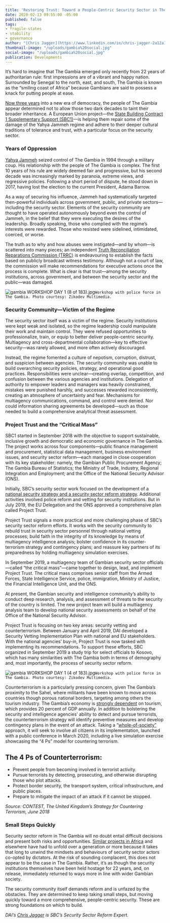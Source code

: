 ```yaml
---
title: 'Restoring Trust: Toward a People-Centric Security Sector in The Gambia'
date: 2020-02-13 09:55:00 -05:00
published: false
tags:
- fragile-states
- stability
- governance
author: "[Chris Jagger](https://www.linkedin.com/in/chris-jagger-2a12a130/)"
thumbnail-image: "/uploads/gambia%20social.jpg"
social-image: "/uploads/gambia%20social.jpg"
publication: Developments
---
```


It’s hard to imagine that The Gambia emerged only recently from 22 years of authoritarian rule: first impressions are of a vibrant and happy nation. Surrounded by Senegal to the north, east, and south, The Gambia is known as the “smiling coast of Africa” because Gambians are said to possess a knack for putting people at ease. 

[Now three years](https://www.csmonitor.com/World/Africa/2019/1002/Letter-from-Gambia-After-22-year-regime-We-need-the-truth) into a new era of democracy, the people of The Gambia appear determined not to allow those two dark decades to taint their broader inheritance. A European Union project—the [State Building Contract 1 Supplementary Support (SBC1)](https://www.dai.com/our-work/projects/the-gambia-state-building-contract-1-complementary-support-sbc1-cs)—is helping them repair some of the damage of the Yahya Jammeh regime and adhere to their deeper cultural traditions of tolerance and trust, with a particular focus on the security sector.





### Years of Oppression 

[Yahya Jammeh](https://en.wikipedia.org/wiki/Yahya_Jammeh) seized control of The Gambia in 1994 through a military coup. His relationship with the people of The Gambia is complex. The first 10 years of his rule are widely deemed fair and progressive, but his second decade was increasingly marked by paranoia, extreme views, and regressive policies. Following a short period of dispute, he stood down in 2017, having lost the election to the current President, Adama Barrow. 

As a way of securing his influence, Jammeh had systematically targeted then-powerful individuals across government, public, and private sectors—including the security sector. Elements of the security community are thought to have operated autonomously beyond even the control of Jammeh, in the belief that they were executing the desires of the leadership. Broadly speaking, those who complied with the regime’s interests were rewarded. Those who resisted were sidelined, intimidated, coerced, or worse. 

The truth as to why and how abuses were instigated—and by whom—is scattered into many pieces; an independent [Truth Reconciliation Reparations Commission (TRRC)](https://en.wikipedia.org/wiki/Truth,_Reconciliation_and_Reparations_Commission) is endeavouring to establish the facts based on publicly broadcast witness testimony. Although not a court of law, the commission will make recommendations for executive actions once the process is complete. What is clear is that trust—among the security institutions, across government, and between the security sector and the public—was damaged. 

![gambia WORKSHOP DAY 1 (8 of 183).jpg](/uploads/gambia%20WORKSHOP%20DAY%201%20(8%20of%20183).jpg)`Workshop with police force in The Gambia. Photo courtesy: Zikodev Multimedia.`

### Security Community—Victim of the Regime

The security sector itself was a victim of the regime. Security institutions were kept weak and isolated, so the regime leadership could manipulate their work and maintain control. They were refused opportunities to professionalize, train, or equip to better deliver people-centric security. Multiagency and cross-departmental collaboration—key to effective security—was rarely allowed, and more often actively discouraged. 

Instead, the regime fomented a culture of nepotism, corruption, distrust, and suspicion between agencies. The security community was unable to build overarching security policies, strategy, and operational good practices. Responsibilities were unclear—creating overlap, competition, and confusion between the various agencies and institutions. Delegation of authority to empower leaders and managers was heavily constrained, mistakes were punished harshly, and successes rewarded inconsistently, creating an atmosphere of uncertainty and fear. Mechanisms for multiagency communications, command, and control were denied. Nor could information sharing agreements be developed—such as those needed to build a comprehensive analytical threat assessment.   

### Project Trust and the “Critical Mass”

SBC1 started in September 2018 with the objective to support sustainable, inclusive growth and democratic and economic governance in The Gambia. The project works across four components—public finance management and procurement, statistical data management, business environment issues, and security sector reform—each managed in close cooperation with its key stakeholder: namely, the Gambian Public Procurement Agency; The Gambia Bureau of Statistics; the Ministry of Trade, Industry, Regional Integration and Employment; and the Office of the National Security Advisor (ONS).

Initially, SBC’s security sector work focused on the development of a [national security strategy and a security sector reform strategy](http://www.trrc.gm/). Additional activities involved police reform and vetting for security institutions. But in July 2019, the EU Delegation and the ONS approved a comprehensive plan called Project Trust. 

Project Trust signals a more practical and more challenging phase of SBC’s security sector reform efforts. It works with the security community to rebuild trust in security sector personnel through national vetting processes; build faith in the integrity of its knowledge by means of multiagency intelligence analysis; bolster confidence in its counter-terrorism strategy and contingency plans; and reassure key partners of its preparedness by holding multiagency simulation exercises.
 
In September 2019, a multiagency team of Gambian security sector officials—called “the critical mass”—came together to design, lead, and implement Project Trust. The critical mass comprises senior staff from the Armed Forces, State Intelligence Service, police, immigration, Ministry of Justice, the Financial Intelligence Unit, and the ONS. 

At present, the Gambian security and intelligence community’s ability to conduct deep research, analysis, and assessment of threats to the security of the country is limited. The new project team will build a multiagency analysis team to develop national security assessments on behalf of the Office of the National Security Advisor.

Project Trust is focusing on two key areas: security vetting and counterterrorism. Between January and April 2019, DAI developed a Security Vetting Implementation Plan with national and EU stakeholders. With the national agencies’ buy-in, Project Trust is now tasked with implementing its recommendations. To support these efforts, SBC organized in September 2019 a study trip for select officials to Kosovo, which has many similarities with The Gambia both in terms of demography and, most importantly, the process of security sector reform. 

![gambia WORKSHOP DAY 1 (4 of 183).jpg](/uploads/gambia%20WORKSHOP%20DAY%201%20(4%20of%20183).jpg)`Workshop with police force in The Gambia. Photo courtesy: Zikodev Multimedia.`

Counterterrorism is a particularly pressing concern, given The Gambia’s proximity to the Sahel, where militants have been known to move across countries though porous national borders, targeting among others the tourism industry. The Gambia’s economy is [strongly dependent](https://www.trade.gov/export-solutions) on tourism, which provides 20 percent of GDP annually. 
In addition to bolstering the security and intelligence agencies’ ability to detect and pursue terrorists, the counterterrorism strategy will identify preventive measures and develop contingency plans in the event of an attack. Taking a “[whole-of-society”](https://eur-lex.europa.eu/legal-content/EN/TXT/PDF/?uri=CELEX:52007DC0643&from=EN) approach, it will seek to involve all citizens in its implementation, launched with a public conference in March 2020, including a live simulation exercise showcasing the “4 Ps” model for countering terrorism. 

<aside>
 <h2>The 4 Ps of Counterterrorism:</h2>
 <ul>
 <li>Prevent people from becoming involved in terrorist activity.</li>
 <li>Pursue terrorists by detecting, prosecuting, and otherwise disrupting those who plot attacks.</li>
 <li>Protect border security, the transport system, critical infrastructure, and public places.</li>
 <li>Prepare to mitigate the impact of an attack if it cannot be stopped.</li>
 </ul>
 <p>
 <em>Source: CONTEST, The United Kingdom’s Strategy for Countering Terrorism, June 2018</em>
 </p>
</aside>

### Small Steps Quickly 

Security sector reform in The Gambia will no doubt entail difficult decisions and present both risks and opportunities. [Similar projects in Africa](https://issat.dcaf.ch/mkd/Learn/Resource-Library/Books/Governance-in-Post-Conflict-Societies-Rebuilding-Fragile-States) and elsewhere have had to unfold over a generation or more because it takes that long to unwind the mindsets and behaviours of security sector actors co-opted by dictators. At the risk of sounding complacent, this does not appear to be the case in The Gambia. Rather, it’s as though the security institutions themselves have been held hostage for 22 years, and, on release, immediately returned to ways more in line with wider Gambian society.  

The security community itself demands reform and is unfazed by the obstacles. They are determined to keep taking small steps, but moving quickly toward a more comprehensive, people-centric security. These are strong foundations on which to build.

*DAI’s [Chris Jagger](https://www.linkedin.com/in/chris-jagger-2a12a130/) is SBC’s Security Sector Reform Expert.*